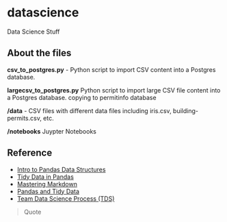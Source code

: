 # datascience
Data Science Stuff

## About the files

**csv_to_postgres.py** - Python script to import CSV content into a Postgres database.

**largecsv_to_postgres.py** Python script to import large CSV file content into a Postgres database.
copying to permitinfo database

**/data** - CSV files with different data files including iris.csv, building-permits.csv, etc.

**/notebooks** Juypter Notebooks

## Reference

* [Intro to Pandas Data Structures](https://gregreda.com/2013/10/26/intro-to-pandas-data-structures/)
* [Tidy Data in Pandas](http://www.jeannicholashould.com/tidy-data-in-python.html)
* [Mastering Markdown](https://guides.github.com/features/mastering-markdown/)
* [Pandas and Tidy Data](http://shzhangji.com/blog/2017/09/30/pandas-and-tidy-data/#:~:text=In%20the%20paper%20Tidy%20Data,data%20more%20easily%20and%20effectively)
* [Team Data Science Process (TDS)](https://docs.microsoft.com/en-us/azure/machine-learning/team-data-science-process/overview)

> Quote
>
